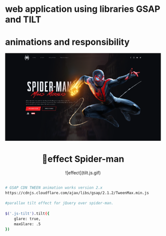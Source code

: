 # web application using libraries GSAP and TILT
# animations and responsibility
![screens](screen.png)
<div align ="center">
 <h1>🚀effect Spider-man</h1>
 ![effect](tilt.js.gif)
 </div>
 

```bash

# GSAP CDN TWEEN animation works version 2.x
https://cdnjs.cloudflare.com/ajax/libs/gsap/2.1.2/TweenMax.min.js

#parallax tilt effect for jQuery over spider-man.

$('.js-tilt').tilt({
    glare: true,
    maxGlare: .5 
})

 
